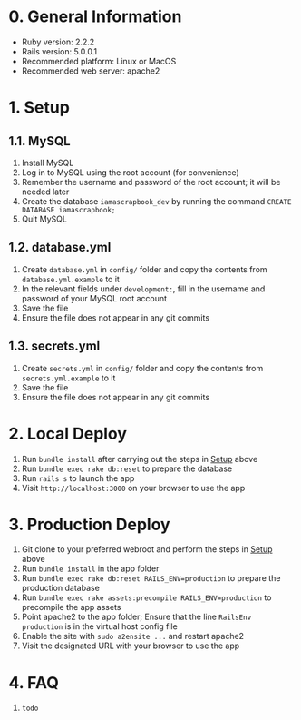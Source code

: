 # 0. General Information

* Ruby version: 2.2.2
* Rails version: 5.0.0.1
* Recommended platform: Linux or MacOS
* Recommended web server: apache2

# 1. Setup

## 1.1. MySQL

1. Install MySQL
2. Log in to MySQL using the root account (for convenience)
3. Remember the username and password of the root account; it will be needed later
4. Create the database `iamascrapbook_dev` by running the command `CREATE DATABASE iamascrapbook;`
5. Quit MySQL

## 1.2. database.yml

1. Create `database.yml` in `config/` folder and copy the contents from `database.yml.example` to it
2. In the relevant fields under `development:`, fill in the username and password of your MySQL root account
3. Save the file
4. Ensure the file does not appear in any git commits

## 1.3. secrets.yml

1. Create `secrets.yml` in `config/` folder and copy the contents from `secrets.yml.example` to it
2. Save the file
3. Ensure the file does not appear in any git commits

# 2. Local Deploy

1. Run `bundle install` after carrying out the steps in [Setup](#1-setup) above
2. Run `bundle exec rake db:reset` to prepare the database
3. Run `rails s` to launch the app
4. Visit `http://localhost:3000` on your browser to use the app

# 3. Production Deploy

1. Git clone to your preferred webroot and perform the steps in [Setup](#1-setup) above
2. Run `bundle install` in the app folder
3. Run `bundle exec rake db:reset RAILS_ENV=production` to prepare the production database
4. Run `bundle exec rake assets:precompile RAILS_ENV=production` to precompile the app assets
5. Point apache2 to the app folder; Ensure that the line `RailsEnv production` is in the virtual host config file
6. Enable the site with `sudo a2ensite ...` and restart apache2
7. Visit the designated URL with your browser to use the app

# 4. FAQ

1. `todo`

